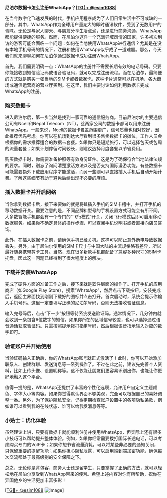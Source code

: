**尼泊尔数据卡怎么注册WhatsApp？[[TG💪+ @esim1088](https://t.me/s/esim1088)]**

在当今数字化飞速发展的时代，手机应用程序成为了人们日常生活中不可或缺的一部分。其中，WhatsApp作为全球用户量庞大的即时通讯软件，受到了无数用户的青睐。无论是与家人聊天、与朋友分享生活点滴，还是进行商务沟通，WhatsApp都能提供便捷的服务。然而，在尼泊尔这样一个充满异域风情的国家，许多初次到访的游客可能会面临一个问题：如何在当地使用WhatsApp进行通信？尤其是在没有本地手机号码的情况下，注册和使用WhatsApp似乎成了一道难题。那么，今天我们就来聊聊如何在尼泊尔通过数据卡成功注册WhatsApp。

首先，我们需要明确一点：WhatsApp的注册并不需要长期有效的电话号码。只要你能接收到短信验证码或语音验证码，就可以完成注册流程。而在尼泊尔，最简便的方式就是购买一张当地的SIM卡或者数据卡。这种卡片通常可以在机场、各大商场或通信运营商的营业厅买到。在这里，我们主要讨论如何利用数据卡完成WhatsApp的注册。

### 购买数据卡

进入尼泊尔后，第一步当然是找到一家可靠的通信服务商。目前尼泊尔的主要通信公司有Ncell和Nepal Telecom（NT）。这两家公司的数据卡都可以用来注册WhatsApp。一般来说，Ncell的数据卡覆盖范围更广，信号质量也相对较好，因此推荐优先考虑。你可以在机场到达大厅看到很多售卖数据卡的摊位，工作人员会根据你的需求推荐适合的数据卡套餐。如果你只是短期旅行，可以选择包天或包周的流量套餐；如果计划停留时间较长，则建议选择月度套餐以节省费用。

购买数据卡时，你需要准备护照等有效身份证件。这是为了确保符合当地法律法规的要求。同时，别忘了询问清楚激活方法以及是否支持国际漫游功能。有些数据卡可能需要额外下载应用程序才能激活，而另一些则可以直接插入手机后自动开始计费。了解这些细节有助于避免后续出现不必要的麻烦。

### 插入数据卡并开启网络

当你拿到数据卡后，接下来要做的就是将其插入手机的SIM卡槽中，并打开手机的移动数据开关。需要注意的是，不同品牌和型号的手机设置方式可能会有所不同。大多数智能手机都会有一个专门的“飞行模式”开关，关闭飞行模式后即可启用移动数据服务。如果你不确定具体的操作步骤，可以查阅手机说明书或者直接向店员咨询。

此外，在插入数据卡之前，请确保手机已经关机。这样可以防止意外断电导致数据丢失。另外，由于尼泊尔使用的SIM卡尺寸与中国大陆的主流规格略有差异，所以最好随身携带剪卡工具。当然，现在很多新款手机都配备了兼容多种尺寸的SIM卡托盘，因此这一问题已经得到了很大程度上的解决。

### 下载并安装WhatsApp

完成了硬件方面的准备工作之后，接下来就是软件层面的操作了。打开手机的应用商店（如Google Play Store），搜索“WhatsApp”，然后点击下载按钮。安装完成后，返回主界面找到刚刚下载好的图标并点击打开。首次启动时，系统会提示你输入手机号码。这里一定要填写正确的尼泊尔号码，否则无法接收验证信息。

输入完号码后，点击“下一步”按钮等待系统发送验证码。通常情况下，几分钟内就会收到一条包含6位数字的短信。如果你所在的区域信号较差，也可以选择通过语音通话获取验证码。只需按照提示拨打指定号码，然后根据语音指示输入对应的数字即可。

### 验证账户并开始使用

当验证码输入正确后，你的WhatsApp账号就正式激活了！此时，你可以开始添加联系人、创建群聊、发送消息等一系列操作了。不过在此之前，建议先完善个人资料，比如上传头像、设置昵称等。这不仅能让朋友们更容易识别出你，也能让你更好地融入这个平台。

值得一提的是，WhatsApp还提供了丰富的个性化选项，允许用户自定义主题颜色、字体大小等内容。如果你觉得默认界面不够美观，完全可以根据自己的喜好调整一番。另外，为了保护隐私安全，记得定期检查账户设置中的各项隐私条款，例如谁可以看到我的在线状态、谁可以给我发消息等等。

### 小贴士：优化体验

虽然理论上讲，只要有数据卡就能顺利注册并使用WhatsApp，但实际上还有很多小技巧可以帮助提升整体体验。例如，如果你经常需要拨打国际长途电话，可以考虑购买专门的VoIP卡；如果你想节省流量消耗，可以将某些非必要的通知关闭，只保留重要的提醒功能；如果你担心隐私泄露，可以启用端到端加密功能，确保每次交流都处于最高级别的安全保障之下。

总之，无论你是背包客、商务人士还是留学生，只要掌握了正确的方法，就可以轻松地在尼泊尔享受到WhatsApp带来的便利。希望上述内容对你有所帮助，祝你在异国他乡的生活更加丰富多彩！

[[TG💪+ @esim1088](https://t.me/s/esim1088) ![Image](https://i.postimg.cc/4NQfJmqS/Snipaste-2025-05-13-00-14-12.png)]